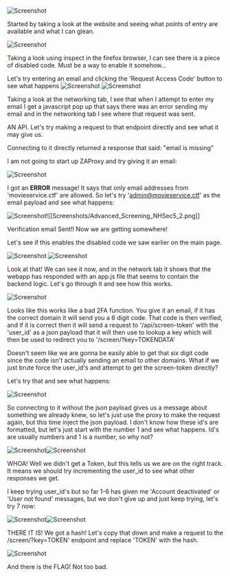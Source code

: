 

![Screenshot](Screenshots/Advanced_Screening_NHSec1.png)

Started by taking a look at the website and seeing what points of entry are available and what I can glean.

![Screenshot](Screenshots/Advanced_Screening_NHSec2.png)

Taking a look using inspect in the firefox browser, I can see there is a piece of disabled code. Must be a way to enable it somehow...

Let's try entering an email and clicking the 'Request Access Code' button to see what happens
![Screenshot](Screenshots/Advanced_Screening_NHSec3_2.png)
![Screenshot](Screenshots/Advanced_Screening_NHSec3_1.png)

Taking a look at the networking tab, I see that when I attempt to enter my email I get a javascript pop up that says there was an error sending my email and in the networking tab I see where that request was sent. 

AN API. Let's try making a request to that endpoint directly and see what it may give us.

Connecting to it directly returned a response that said: "email is missing"

I am not going to start up ZAProxy and try giving it an email:

![Screenshot](Screenshots/Advanced_Screening_NHSec4.png)

I got an **ERROR** message! It says that only email addresses from 'movieservice.ctf' are allowed. So let's try 'admin@movieservice.ctf' as the email payload and see what happens:

![Screenshot](Screenshots/Advanced_Screening_NHSec5_1.png)![[Screenshots/Advanced_Screening_NHSec5_2.png]]

Verification email Sent!! Now we are getting somewhere!

Let's see if this enables the disabled code we saw earlier on the main page.

![Screenshot](Screenshots/Advanced_Screening_NHSec6_1.png)
![Screenshot](Screenshots/Advanced_Screening_NHSec6_2.png)

Look at that! We can see it now, and in the network tab it shows that the webapp has responded with an app.js file that seems to contain the backend logic. Let's go through it and see how this works.


![Screenshot](Screenshots/Advanced_Screening_NHSec7.png)

Looks like this works like a bad 2FA function. You give it an email, if it has the correct domain it will send you a 6 digit code. That code is then verified, and if it is correct then it will send a request to '/api/screen-token' with the 'user_id' as a json payload that it will then use to lookup a key which will then be used to redirect you to '/screen/?key=TOKENDATA'

Doesn't seem like we are gonna be easily able to get that six digit code since the code isn't actually sending an email to other domains. What if we just brute force the user_id's and attempt to get the screen-token directly?

Let's try that and see what happens:

![Screenshot](Screenshots/Advanced_Screening_NHSec8.png)

So connecting to it without the json payload gives us a message about something we already knew, so let's just use the proxy to make the request again, but this time inject the json payload. I don't know how these id's are formatted, but let's just start with the number 1 and see what happens. Id's are usually numbers and 1 is a number, so why not?

![Screenshot](Screenshots/Advanced_Screening_NHSec9_1.png)![Screenshot](Screenshots/Advanced_Screening_NHSec9_2.png)

WHOA! Well we didn't get a Token, but this tells us we are on the right track. It means we should try incrementing the user_id to see what other responses we get. 

I keep trying user_id's but so far 1-6 has given me 'Account deactivated' or 'User not found' messages, but we don't give up and just keep trying, let's try 7 now:

![Screenshot](Screenshots/Advanced_Screening_NHSec10_1.png)![Screenshot](Screenshots/Advanced_Screening_NHSec10_2.png)

THERE IT IS! We got a hash! Let's copy that down and make a request to the /screen/?key=TOKEN' endpoint and replace 'TOKEN' with the hash.

![Screenshot](Screenshots/Advanced_Screening_NHSecFinal.png)

And there is the FLAG! Not too bad. 
